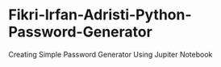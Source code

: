 # Fikri-Irfan-Adristi-Python-Password-Generator
Creating Simple Password Generator Using Jupiter Notebook
